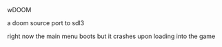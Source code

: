 wDOOM

a doom source port to sdl3

right now the main menu boots but it crashes upon loading into the game
